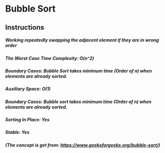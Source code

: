 # Bubble Sort 

## Instructions 

##### Working repeatedly swapping the adjacent element if they are in wrong order


##### The Worst Case Time Complexity: O(n^2) 

##### Boundary Cases: Bubble Sort takes minimum time (Order of n) when elements are already sorted.

##### Auxiliary Space: O(1)

##### Boundary Cases: Bubble sort takes minimum time (Order of n) when elements are already sorted.

##### Sorting In Place: Yes

##### Stable: Yes

##### (The concept is get from: https://www.geeksforgeeks.org/bubble-sort/)
